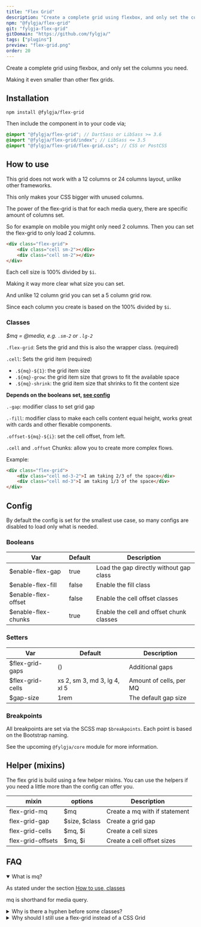 ```yaml
---
title: "Flex Grid"
description: "Create a complete grid using flexbox, and only set the columns you need."
npm: "@fylgja/flex-grid"
git: "fylgja-flex-grid"
gitDomain: "https://github.com/fylgja/"
tags: ["plugins"]
preview: "flex-grid.png"
order: 20
---
```


Create a complete grid using flexbox, and only set the columns you need.

Making it even smaller than other flex grids.

## Installation

```bash
npm install @fylgja/flex-grid
```

Then include the component in to your code via;

```scss 
@import "@fylgja/flex-grid"; // DartSass or LibSass >= 3.6
@import "@fylgja/flex-grid/index"; // LibSass <= 3.5
@import "@fylgja/flex-grid/flex-grid.css"; // CSS or PostCSS
```

## How to use

This grid does not work with a 12 columns or 24 columns layout,
unlike other frameworks.

This only makes your CSS bigger with unused columns.

The power of the flex-grid is that for each media query,
there are specific amount of columns set.

So for example on mobile you might only need 2 columns.
Then you can set the flex-grid to only load 2 columns.

```html
<div class="flex-grid">
    <div class="cell sm-2"></div>
    <div class="cell sm-2"></div>
</div>
```

Each cell size is 100% divided by `$i`.

Making it way more clear what size you can set.

And unlike 12 column grid you can set a 5 column grid row.

Since each column you create is based on the 100% divided by `$i`.

### Classes

_$mq = @media, e.g. `.sm-2` or `.lg-2`_

`.flex-grid`: Sets the grid and this is also the wrapper class. (required)

`.cell`: Sets the grid item (required)

* `.${mq}-${1}`: the grid item size
* `.${mq}-grow`: the grid item size that grows to fit the available space
* `.${mq}-shrink`: the grid item size that shrinks to fit the content size

**Depends on the booleans set, [see config](#config)**

`.-gap`: modifier class to set grid gap

`.-fill`: modifier class to make each cells content equal height,
works great with cards and other flexable components.

`.offset-${mq}-${i}`: set the cell offset, from left.

`.cell` and `.offset` Chunks: allow you to create more complex flows.

Example:

```html
<div class="flex-grid">
    <div class="cell md-3-2">I am taking 2/3 of the space</div>
    <div class="cell md-3">I am taking 1/3 of the space</div>
</div>
```

## Config

By default the config is set for the smallest use case,
so many configs are disabled to load only what is needed.

### Booleans

| Var                 | Default | Description                              |
| ------------------- | ------- | ---------------------------------------- |
| $enable-flex-gap    | true    | Load the gap directly without gap class  |
| $enable-flex-fill   | false   | Enable the fill class                    |
| $enable-flex-offset | false   | Enable the cell offset classes           |
| $enable-flex-chunks | true    | Enable the cell and offset chunk classes |

### Setters

| Var              | Default                      | Description             |
| ---------------- | ---------------------------- | ----------------------- |
| $flex-grid-gaps  | ()                           | Additional gaps         |
| $flex-grid-cells | xs 2, sm 3, md 3, lg 4, xl 5 | Amount of cells, per MQ |
| $gap-size        | 1rem                         | The default gap size    |

### Breakpoints

All breakpoints are set via the SCSS map `$breakpoints`.
Each point is based on the Bootstrap naming.

See the upcoming `@fylgja/core` module for more information.

## Helper (mixins)

The flex grid is build using a few helper mixins.
You can use the helpers if you need a little more than the config can offer you.

| mixin             | options       | Description                   |
| ----------------- | ------------- | ----------------------------- |
| flex-grid-mq      | $mq           | Create a mq with if statement |
| flex-grid-gap     | $size, $class | Create a grid gap             |
| flex-grid-cells   | $mq, $i       | Create a cell sizes           |
| flex-grid-offsets | $mq, $i       | Create a cell offset sizes    |

## FAQ

<details class="faq-panel" open><summary>What is mq?</summary>

As stated under the section [How to use, classes](#Classes)

mq is shorthand for media query.

</details>

<details class="faq-panel"><summary>Why is there a hyphen before some classes?</summary>

Some classes are modifier classes, and we wanted to have different naming,
to separate them from normal CSS class naming.

In the upcoming framework you will see a little more of this.
And we will also add a section to explain our CSS naming convention.

So good stuff to come 😉

</details>

<details class="faq-panel"><summary>Why should I still use a flex-grid instead of a CSS Grid</summary>

It's not an valid answer to say browser support,
since you can use CSS grid in IE11, via Explicit grid (fixed size).

Flex-grid makes sense for flexable grids,
where you don't know the layout before hand.

</details>
